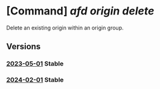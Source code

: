 # [Command] _afd origin delete_

Delete an existing origin within an origin group.

## Versions

### [2023-05-01](/Resources/mgmt-plane/L3N1YnNjcmlwdGlvbnMve30vcmVzb3VyY2Vncm91cHMve30vcHJvdmlkZXJzL21pY3Jvc29mdC5jZG4vcHJvZmlsZXMve30vb3JpZ2luZ3JvdXBzL3t9L29yaWdpbnMve30=/2023-05-01.xml) **Stable**

<!-- mgmt-plane /subscriptions/{}/resourcegroups/{}/providers/microsoft.cdn/profiles/{}/origingroups/{}/origins/{} 2023-05-01 -->

### [2024-02-01](/Resources/mgmt-plane/L3N1YnNjcmlwdGlvbnMve30vcmVzb3VyY2Vncm91cHMve30vcHJvdmlkZXJzL21pY3Jvc29mdC5jZG4vcHJvZmlsZXMve30vb3JpZ2luZ3JvdXBzL3t9L29yaWdpbnMve30=/2024-02-01.xml) **Stable**

<!-- mgmt-plane /subscriptions/{}/resourcegroups/{}/providers/microsoft.cdn/profiles/{}/origingroups/{}/origins/{} 2024-02-01 -->
